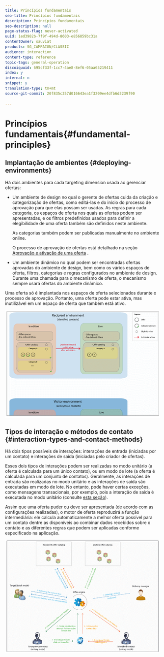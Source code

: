 ```yaml
---
title: Princípios fundamentais
seo-title: Princípios fundamentais
description: Princípios fundamentais
seo-description: null
page-status-flag: never-activated
uuid: 1ed3982b-7f9f-494d-8603-e856859bc31a
contentOwner: sauviat
products: SG_CAMPAIGN/CLASSIC
audience: interaction
content-type: reference
topic-tags: general-operation
discoiquuid: 695cf33f-1cc7-4ae8-8ef6-05aa65219411
index: y
internal: n
snippet: y
translation-type: tm+mt
source-git-commit: 20f835c357d016643ea1f3209ee4dfb6d3239f90

---
```



# Princípios fundamentais{#fundamental-principles}

## Implantação de ambientes {#deploying-environments}

Há dois ambientes para cada targeting dimension usada ao gerenciar ofertas:

* Um ambiente de design no qual o gerente de ofertas cuida da criação e categorização de ofertas, como editá-las e do início do processo de aprovação para que elas possam ser usadas. As regras para cada categoria, os espaços de oferta nos quais as ofertas podem ser apresentadas, e os filtros predefinidos usados para definir a elegibilidade de uma oferta também são definidos neste ambiente.

   As categorias também podem ser publicadas manualmente no ambiente online.

   O processo de aprovação de ofertas está detalhado na seção [Aprovação e ativação de uma oferta](../../interaction/using/approving-and-activating-an-offer.md) .

* Um ambiente dinâmico no qual podem ser encontradas ofertas aprovadas do ambiente de design, bem como os vários espaços de oferta, filtros, categorias e regras configurados no ambiente de design. Durante uma chamada para o mecanismo de oferta, o mecanismo sempre usará ofertas do ambiente dinâmico.

Uma oferta só é implantada nos espaços de oferta selecionados durante o processo de aprovação. Portanto, uma oferta pode estar ativa, mas inutilizável em um espaço de oferta que também está ativo.

![](assets/architecture_interaction1.png)

## Tipos de interação e métodos de contato {#interaction-types-and-contact-methods}

Há dois tipos possíveis de interações: interações de entrada (iniciadas por um contato) e interações de saída (iniciadas pelo criador de ofertas).

Esses dois tipos de interações podem ser realizadas no modo unitário (a oferta é calculada para um único contato), ou em modo de lote (a oferta é calculada para um conjunto de contatos). Geralmente, as interações de entrada são realizadas no modo unitário e as interações de saída são executadas em modo de lote. No entanto, pode haver certas exceções, como mensagens transacionais, por exemplo, pois a interação de saída é executada no modo unitário (consulte [esta seção](../../message-center/using/about-transactional-messaging.md)).

Assim que uma oferta puder ou deve ser apresentada (de acordo com as configurações realizadas), o motor de oferta reproduzirá a função intermediária: ele calcula automaticamente a melhor oferta possível para um contato dentre as disponíveis ao combinar dados recebidos sobre o contato e as diferentes regras que podem ser aplicadas conforme especificado na aplicação.

![](assets/architecture_interaction2.png)

